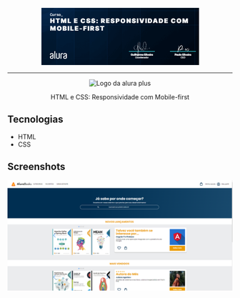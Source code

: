 <p align="center"> <img src="img/Certificado.png" alt="Certificado do curso HTML e CSS"> </p>

<hr>

<p align="center"> <img src="https://github.com/MonicaHillman/aluraplus/blob/aula04/img/Logo.png?raw=true" alt="Logo da alura plus"> </p>
<p align="center">HTML e CSS: Responsividade com Mobile-first</p>

## Tecnologias
* HTML
* CSS


## Screenshots
![Screenshot da tela inicial do Site](img/Screenshots.png) 
